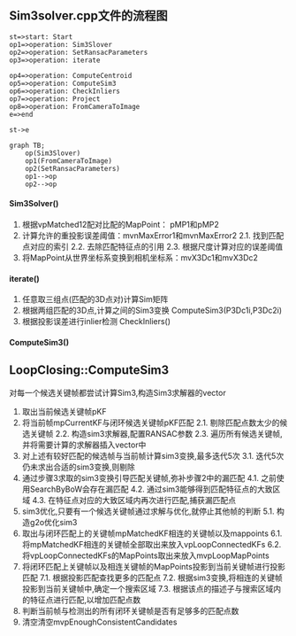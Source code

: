 ## Sim3solver.cpp文件的流程图

```flow
st=>start: Start
op1=>operation: Sim3Slover
op2=>operation: SetRansacParameters
op3=>operation: iterate

op4=>operation: ComputeCentroid
op5=>operation: ComputeSim3
op6=>operation: CheckInliers
op7=>operation: Project
op8=>operation: FromCameraToImage
e=>end

st->e
```

```mermaid
graph TB;
    op(Sim3Slover)
    op1(FromCameraToImage)
    op2(SetRansacParameters)
    op1-->op
    op2-->op
```

#### Sim3Solver()
1. 根据vpMatched12配对比配的MapPoint： pMP1和pMP2
2. 计算允许的重投影误差阈值：mvnMaxError1和mvnMaxError2
2.1. 找到匹配点对应的索引
2.2. 去除匹配特征点的引用
2.3. 根据尺度计算对应的误差阈值
3. 将MapPoint从世界坐标系变换到相机坐标系：mvX3Dc1和mvX3Dc2

#### iterate()
1. 任意取三组点(匹配的3D点对)计算Sim矩阵
2. 根据两组匹配的3D点,计算之间的Sim3变换 ComputeSim3(P3Dc1i,P3Dc2i)
3. 根据投影误差进行inlier检测 CheckInliers()

#### ComputeSim3()

## LoopClosing::ComputeSim3
对每一个候选关键帧都尝试计算Sim3,构造Sim3求解器的vector
1. 取出当前候选关键帧pKF
2. 将当前帧mpCurrentKF与闭环候选关键帧pKF匹配
2.1. 剔除匹配点数太少的候选关键帧
2.2. 构造sim3求解器,配置RANSAC参数
2.3. 遍历所有候选关键帧,并将需要计算的求解器插入vector中
3. 对上述有较好匹配的候选帧与当前帧计算sim3变换,最多迭代5次
3.1. 迭代5次仍未求出合适的sim3变换,则剔除
4. 通过步骤3求取的sim3变换引导匹配关键帧,弥补步骤2中的漏匹配
4.1. 之前使用SearchByBoW会存在漏匹配
4.2. 通过sim3能够得到匹配特征点的大致区域
4.3. 在特征点对应的大致区域内再次进行匹配,捕获漏匹配点
5. sim3优化,只要有一个候选关键帧通过求解与优化,就停止其他帧的判断
5.1. 构造g2o优化sim3
6. 取出与闭环匹配上的关键帧mpMatchedKF相连的关键帧以及mappoints
6.1. 将mpMatchedKF相连的关键帧全部取出来放入vpLoopConnectedKFs
6.2. 将vpLoopConnectedKFs的MapPoints取出来放入mvpLoopMapPoints
7. 将闭环匹配上关键帧以及相连关键帧的MapPoints投影到当前关键帧进行投影匹配
7.1. 根据投影匹配查找更多的匹配点
7.2. 根据sim3变换,将相连的关键帧投影到当前关键帧中,确定一个搜索区域
7.3. 根据该点的描述子与搜索区域内的特征点进行匹配,以增加匹配点数
8. 判断当前帧与检测出的所有闭环关键帧是否有足够多的匹配点数
9. 清空清空mvpEnoughConsistentCandidates